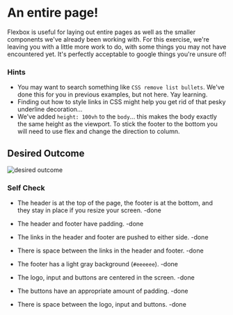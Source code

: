 # An entire page!

Flexbox is useful for laying out entire pages as well as the smaller components we've already been working with. For this exercise, we're leaving you with a little more work to do, with some things you may not have encountered yet. It's perfectly acceptable to google things you're unsure of!

### Hints
- You may want to search something like `CSS remove list bullets`.  We've done this for you in previous examples, but not here. Yay learning.
- Finding out how to style links in CSS might help you get rid of that pesky underline decoration...
- We've added `height: 100vh` to the `body`... this makes the body exactly the same height as the viewport. To stick the footer to the bottom you will need to use flex and change the direction to column.

## Desired Outcome
![desired outcome](./desired-outcome.png)

### Self Check

- The header is at the top of the page, the footer is at the bottom, and they stay in place if you resize your screen. -done

- The header and footer have padding. -done

- The links in the header and footer are pushed to either side. -done

- There is space between the links in the header and footer. -done

- The footer has a light gray background (`#eeeeee`). -done

- The logo, input and buttons are centered in the screen. -done

- The buttons have an appropriate amount of padding. -done

- There is space between the logo, input and buttons. -done
